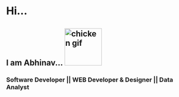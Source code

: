 # Hi...

## I am Abhinav... <img src="https://user-images.githubusercontent.com/66355946/145436438-6428ff18-bd2f-40fb-92f5-d3452a8a66c7.gif" alt="chicken gif" width="100px"> 

### Software Developer || WEB Developer & Designer || Data Analyst
